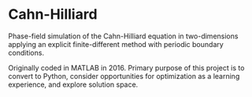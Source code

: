 # Cahn-Hilliard
Phase-field simulation of the Cahn-Hilliard equation in two-dimensions applying an explicit finite-different method with periodic boundary conditions. 

Originally coded in MATLAB in 2016. Primary purpose of this project is to convert to Python, consider opportunities for optimization as a learning experience, and explore solution space. 
